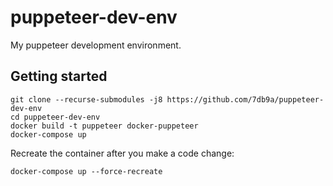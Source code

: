 # puppeteer-dev-env

My puppeteer development environment.


## Getting started

```
git clone --recurse-submodules -j8 https://github.com/7db9a/puppeteer-dev-env
cd puppeteer-dev-env
docker build -t puppeteer docker-puppeteer
docker-compose up
```

Recreate the container after you make a code change:

```
docker-compose up --force-recreate
```
